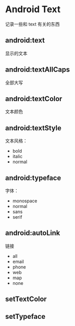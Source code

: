 # Android Text 
记录一些和 text 有关的东西

## android:text

显示的文本

## android:textAllCaps

全部大写

## android:textColor

文本颜色

## android:textStyle

文本风格：

* bold
* italic
* normal

## android:typeface

字体：

* monospace
* normal
* sans
* serif


## android:autoLink

链接

* all
* email
* phone
* web
* map
* none



## setTextColor

## setTypeface